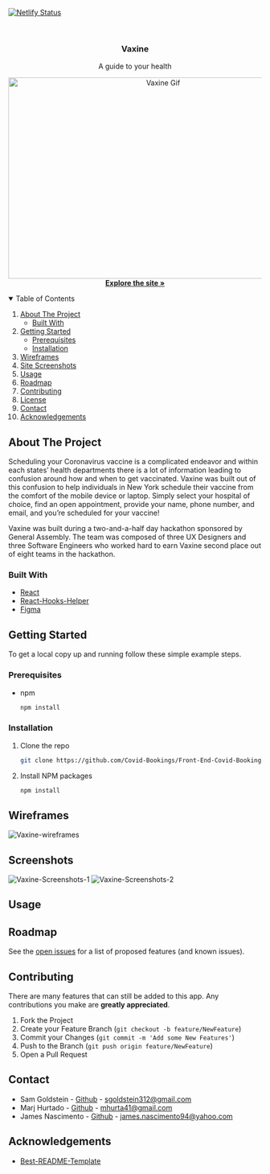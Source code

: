 [![Netlify Status](https://api.netlify.com/api/v1/badges/11d0b259-2f12-4188-83f9-45e1431e8ba8/deploy-status)](https://app.netlify.com/sites/vaxine/deploys)

<!-- PROJECT LOGO -->
<br />

  <h3 align="center">Vaxine</h3>

  <p align="center">
    A guide to your health
    <br />

<p align="center">
  <a href="https://vaxine.netlify.app/">
    <img src="https://media.giphy.com/media/yiC7J9IHsmK2K0V524/giphy.gif" alt="Vaxine Gif" width="600" height="400">
    <br/>
  </a>
    <a href="https://vaxine.netlify.app/"><strong>Explore the site »</strong></a>
  </p>
</p>



<!-- TABLE OF CONTENTS -->
<details open="open">
  <summary>Table of Contents</summary>
  <ol>
    <li>
      <a href="#about-the-project">About The Project</a>
      <ul>
        <li><a href="#built-with">Built With</a></li>
      </ul>
    </li>
    <li>
      <a href="#getting-started">Getting Started</a>
      <ul>
        <li><a href="#prerequisites">Prerequisites</a></li>
        <li><a href="#installation">Installation</a></li>
      </ul>
    </li>
    <li><a href="#Wireframes">Wireframes</a></li>
    <li><a href="#Screenshots">Site Screenshots</a></li>
    <li><a href="#usage">Usage</a></li>
    <li><a href="#roadmap">Roadmap</a></li>
    <li><a href="#contributing">Contributing</a></li>
    <li><a href="#license">License</a></li>
    <li><a href="#contact">Contact</a></li>
    <li><a href="#acknowledgements">Acknowledgements</a></li>
  </ol>
</details>



<!-- ABOUT THE PROJECT -->
## About The Project

Scheduling your Coronavirus vaccine is a complicated endeavor and within each states’ health departments there is a lot of information leading to confusion around how and when to get vaccinated. Vaxine was built out of this confusion to help individuals in New York schedule their vaccine from the comfort of the mobile device or laptop. Simply select your hospital of choice, find an open appointment, provide your name, phone number, and email, and you’re scheduled for your vaccine! 

Vaxine was built during a two-and-a-half day hackathon sponsored by General Assembly. The team was composed of three UX Designers and three Software Engineers  who worked hard to earn Vaxine second place out of eight teams in the hackathon.


### Built With

* [React](https://reactjs.org/)
* [React-Hooks-Helper](https://www.npmjs.com/package/react-hooks-helper)
* [Figma](https://www.figma.com/files/recent)

<!-- GETTING STARTED -->
## Getting Started

To get a local copy up and running follow these simple example steps.

### Prerequisites

* npm
  ```sh
  npm install
  ```

### Installation

1. Clone the repo
   ```sh
   git clone https://github.com/Covid-Bookings/Front-End-Covid-Bookings
   ```
2. Install NPM packages
   ```sh
   npm install
   ```
<!-- WIREFRAMES -->
## Wireframes
![Vaxine-wireframes](https://media.git.generalassemb.ly/user/31368/files/f386d700-705a-11eb-967c-8d1222f4636e)

<!-- SCREENSHOTS OF FINAL PROJECT -->
## Screenshots
![Vaxine-Screenshots-1](https://media.git.generalassemb.ly/user/31368/files/f71a5e00-705a-11eb-81fe-6125157ae692)
![Vaxine-Screenshots-2](https://media.git.generalassemb.ly/user/31368/files/f5e93100-705a-11eb-844b-4297836bb843)
<!-- USAGE EXAMPLES -->

## Usage




<!-- ROADMAP -->
## Roadmap

See the [open issues](https://github.com/Covid-Bookings/Front-End-Covid-Bookings/issues) for a list of proposed features (and known issues).



<!-- CONTRIBUTING -->
## Contributing

There are many features that can still be added to this app. Any contributions you make are **greatly appreciated**.

1. Fork the Project
2. Create your Feature Branch (`git checkout -b feature/NewFeature`)
3. Commit your Changes (`git commit -m 'Add some New Features'`)
4. Push to the Branch (`git push origin feature/NewFeature`)
5. Open a Pull Request


<!-- CONTACT -->
## Contact

* Sam Goldstein - [Github](https://github.com/samgold2020) - sgoldstein312@gmail.com
* Marj Hurtado - [Github](https://github.com/Mhurta41) - mhurta41@gmail.com
* James Nascimento - [Github](https://github.com/jamesnascimento1994) - james.nascimento94@yahoo.com



<!-- ACKNOWLEDGEMENTS -->
## Acknowledgements
* [Best-README-Template](https://github.com/othneildrew/Best-README-Template)
